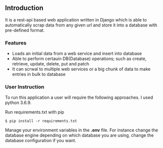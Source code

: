 ## Introduction
It is a rest-api based web application written in Django which is able to automatically scrap data from any given url and store it into a database with pre-defined format.

### Features
- Loads an initial data from a web service and insert into database
- Able to perform certauin DB(Database) operations; such as create, retrieve, update, delete, put and patch
- It can scrwal to multiple web services or a big chunk of data to make entries in bulk to database

### User Instruction
To run this application a user will require the following approaches. I used python 3.6.9. 

Run requirements.txt with pip 
```
$ pip install -r requirements.txt
```
Manage your environment variables in the **.env** file. For instance change the database engine depending on which database you are using, change the database configuration if you want.
